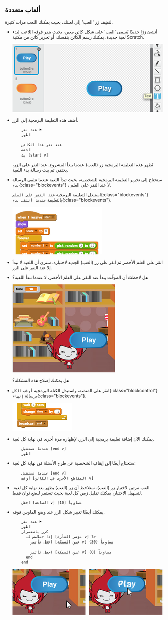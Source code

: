 ## ألعاب متعددة

لنضِف زر 'العب' إلى لعبتك، بحيث يمكنك اللعب مرات كثيرة.



+ أنشئ زرًا جديدًا يُسمى 'العب' على شكل كائن معين، بحيث ينقر فوقه اللاعب لبدء لعبة جديدة. يمكنك رسم الكائن بنفسك، أو تحرير كائن من مكتبة Scratch.

	![screenshot](images/brain-play.png)

+ أضف هذه التعليمة البرمجية إلى الزر.

	```blocks
		عند نقر ⚑
		اظهر

		عند نقر هذا الكائن
		اختف
		بث [start v]
	```

	تُظهر هذه التعليمة البرمجية زر (العب) عندما يبدأ المشروع. عند النقر على الزر، يختفي ثم يبث رسالة بدء اللعبة.

+ ستحتاج إلى تحرير التعليمة البرمجية للشخصية، بحيث تبدأ اللعبة عندما تتلقى الرسالة `بدء`{:class="blockevents"} ، لا عند النقر على العلم.

	استبدل التعليمة البرمجية `عند النقر على العلم`{:class="blockevents"} بالتعليمة `عندما أتلقى بدء`{:class="blockevents"}.

	![screenshot](images/brain-start.png)

+ انقر على العلم الأخضر ثم انقر على زر (العب) الجديد لاختباره. سترى أن اللعبة لا تبدأ إلا عند النقر على الزر.

+ هل لاحظتَ أن الموقِّت يبدأ عند النقر على العلم الأخضر، لا عندما تبدأ اللعبة؟

	![screenshot](images/brain-timer-bug.png)

	هل يمكنك إصلاح هذه المشكلة؟

+ انقر على المنصة، واستبدل الكتلة البرمجية `أوقف الكل`{:class="blockcontrol"} برسالة `إنهاء`{:class="blockevents"}.

	![screenshot](images/brain-end.png)

+ يمكنك الآن إضافة تعليمة برمجية إلى الزر، لإظهاره مرة أخرى في نهاية كل لعبة.

	```blocks
		عندما تستقبل [end v]
		اظهر
	```
	
+ ستحتاج أيضًا إلى إيقاف الشخصية عن طرح الأسئلة في نهاية كل لعبة:

	```blocks
		عندما تستقبل [end v]
		أوقف [المقاطع الأخرى في الكائن v]
	```

+ العب مرتين لاختبار زر (العب). ستلاحظ أن زر (العب) يظهر بعد نهاية كل لعبة. لتسهيل الاختبار، يمكنك تقليل زمن كل لعبة بحيث تستمر لبضع ثوان فقط.

	```blocks
		اجعل [الساعة v] مساوياً [10]
	```

+ يمكنك أيضًا تغيير شكل الزر عند وضع الماوس فوقه.

	```blocks
		عند نقر ⚑
		اظهر
		كرر باستمرار 
		  إذا <ملامس لـ [مؤشر الفأرة v] ؟> 
		    اجعل تأثير [عين السمكة v] مساوياً (30)

		    اجعل تأثير [عين السمكة v] مساوياً (0)
		  end
		end
	```
	
	![screenshot](images/brain-fisheye.png)



